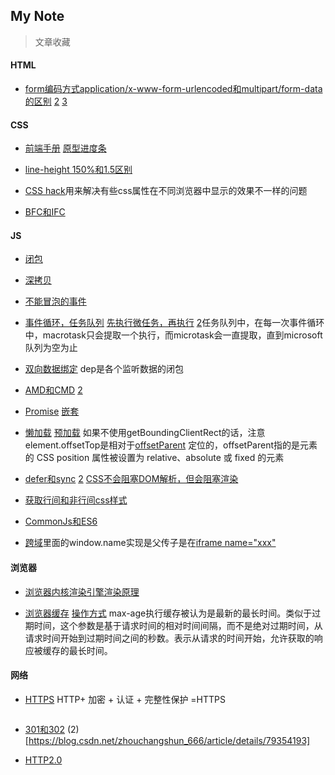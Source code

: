 My Note
-------- 
> 文章收藏


#### HTML

- [form编码方式application/x-www-form-urlencoded和multipart/form-data的区别](https://www.cnblogs.com/mengff/p/7282488.html)  [2](https://www.2cto.com/kf/201804/739797.html)	[3](https://blog.csdn.net/zsensei/article/details/80043764)

#### CSS

- [前端手册](https://xiaohuochai.site/) [原型进度条](https://xiaohuochai.site/HTML/tags/media/tags_musicPlayer.html)

- [line-height 150%和1.5区别](https://blog.csdn.net/wszll_alex/article/details/53688976)

- [CSS hack](https://www.cnblogs.com/Renyi-Fan/p/9006084.html)用来解决有些css属性在不同浏览器中显示的效果不一样的问题

- [BFC和IFC](https://segmentfault.com/a/1190000004466536)


#### JS

- [闭包](https://blog.csdn.net/q1056843325/article/details/52914876)

- [深拷贝](https://blog.csdn.net/q1056843325/article/details/52939190)

- [不能冒泡的事件](https://blog.csdn.net/crystal6918/article/details/55682665)

- [事件循环，任务队列](https://blog.csdn.net/zhang6223284/article/details/81449019) [先执行微任务，再执行](https://blog.csdn.net/sjn0503/article/details/76087631) [2](https://segmentfault.com/a/1190000008866165)任务队列中，在每一次事件循环中，macrotask只会提取一个执行，而microtask会一直提取，直到microsoft队列为空为止

- [双向数据绑定](https://github.com/DMQ/mvvm/blob/master/readme.md)  dep是各个监听数据的闭包

- [AMD和CMD](https://www.cnblogs.com/futai/p/5258349.html) [2](https://blog.csdn.net/e_li_na/article/details/72082763)

- [Promise](https://segmentfault.com/a/1190000009478377) [嵌套](https://www.cnblogs.com/wtcsy/p/promise.html)

- [懒加载](http://www.imooc.com/article/70618) [预加载](http://www.imooc.com/article/31712)
如果不使用getBoundingClientRect的话，注意element.offsetTop是相对于[offsetParent](http://www.w3school.com.cn/jquery/css_offsetparent.asp)
定位的，offsetParent指的是元素的 CSS position 属性被设置为 relative、absolute 或 fixed 的元素

- [defer和sync](https://segmentfault.com/a/1190000006778717) [2](https://segmentfault.com/q/1010000000640869) [CSS不会阻塞DOM解析，但会阻塞渲染](https://blog.csdn.net/github_39133192/article/details/74560891)

- [获取行间和非行间css样式](https://blog.csdn.net/weixin_38481963/article/details/79381615)

- [CommonJs和ES6](https://www.yuque.com/iwantoffer/notebook/yff62y)

- [跨域](https://segmentfault.com/a/1190000011145364)里面的window.name实现是父传子是在[iframe name="xxx"](https://www.yuque.com/iwantoffer/notebook/upq4q8#fo94oh) 

#### 浏览器

- [浏览器内核渲染引擎渲染原理](https://blog.csdn.net/q1056843325/article/details/53336130)

- [浏览器缓存](https://www.cnblogs.com/shixiaomiao1122/p/7591556.html) [操作方式](https://www.douban.com/note/136416813/)
max-age执行缓存被认为是最新的最长时间。类似于过期时间，这个参数是基于请求时间的相对时间间隔，而不是绝对过期时间，从请求时间开始到过期时间之间的秒数。表示从请求的时间开始，允许获取的响应被缓存的最长时间。

#### 网络
- [HTTPS](https://www.cnblogs.com/zxj015/p/6530766.html?from=singlemessage&isappinstalled=0) HTTP+ 加密 + 认证 + 完整性保护 =HTTPS
<img src="http://7xs4tc.com1.z0.glb.clouddn.com/httpsCreat.png" alt="">

- [301和302](https://www.cnblogs.com/zhuzhenwei918/p/7582620.html) (2)[https://blog.csdn.net/zhouchangshun_666/article/details/79354193]

- [HTTP2.0](https://www.cnblogs.com/frankyou/p/6145485.html)